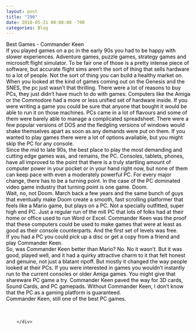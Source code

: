 ```yaml
---
layout: post
title: "290"
date: 2018-05-21 00:00:00 -700
categories: Blog
---
```


<div class="blog-content">
				<div class="paragraph"><span><span style="color:rgb(0, 0, 0)">Best Games - Commander Keen</span></span><br><span></span><span><span style="color:rgb(0, 0, 0)">If you played games on a pc in the early 90s you had to be happy with slower experiences. Adventure games, puzzle games, strategy games and microsoft flight simulator. To be fair one of those is a pretty intense piece of software, but accurate flight sims aren&rsquo;t the sort of thing that sells hardware to a lot of people. Not the sort of thing you can build a healthy market on. When you looked at the kind of games coming out on the Genesis and the SNES, the pc just wasn&rsquo;t that thrilling. There were a lot of reasons to buy PCs, they just didn&rsquo;t have much to do with games. Computers like the Amiga or the Commodore had a more or less unified set of hardware inside. If you were writing a game you could be sure that anyone that bought it would be able to run it on those machines. PCs came in a lot of flavours and some of them were barely able to manage a complicated spreadsheet. There were a few popular versions of DOS and the fledgling versions of windows would shake themselves apart as soon as any demands were put on them. If you wanted to play games there were a lot of options available, but you might skip the PC for any console. </span></span><br><span></span><span><span style="color:rgb(0, 0, 0)">Since the mid to late 90s, the best place to play the most demanding and cutting edge games was, and remains, the PC. Consoles, tablets, phones, have all improved to the point that there is a truly startling amount of computer power in your pocket or in your hand right now, but none of them can keep pace with even a moderately powerful PC. For every major change, there has to be a turning point. In the case of the PC dominated video game industry that turning point is one game. Doom. </span></span><br><span></span><span><span style="color:rgb(0, 0, 0)">Wait, no, not Doom. March back a few years and the same bunch of guys that eventually make Doom create a smooth, fast scrolling platformer that feels like a Mario game, but plays on a PC. Not a specially outfitted, super high end PC. Just a regular run of the mill PC that lots of folks had at their home or office used to run Word or Excel. Commander Keen was the proof that these computers could be used to make games that were at least as good as their console counterparts. And the first set of levels was free. </span></span><br><span></span><span><span style="color:rgb(0, 0, 0)">If you had a PC you could pick up a disc or get a copy from a friend and play Commander Keen.</span></span><br><span></span><span><span style="color:rgb(0, 0, 0)">So, was Commander Keen better than Mario? No. No it wasn&rsquo;t. But it was good, played well, and it had a quirky attractive charm to it that felt honest and genuine, not just a blatant ripoff. But mostly it changed the way people looked at their PCs. If you were interested in games you wouldn&rsquo;t instantly run to the current consoles or older Amiga games. You might give that shareware PC game a try. Commander Keen paved the way for 3D cards, Sound Cards, and PC gamepads. Without Commander Keen, I don&rsquo;t know that the PC as a gaming platform is guaranteed. </span></span><br><span></span><span><span style="color:rgb(0, 0, 0)">Commander Keen, still one of the best PC games.</span></span><br><span></span><br>&#8203;</div>

		</div>
        